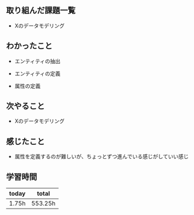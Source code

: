 

## 取り組んだ課題一覧

- Xのデータモデリング

## わかったこと

- エンティティの抽出

- エンティティの定義

- 属性の定義

## 次やること

- Xのデータモデリング

## 感じたこと

- 属性を定義するのが難しいが、ちょっとずつ進んでいる感じがしていい感じ

## 学習時間

| today | total | 
|---|---|
| 1\.75h | 553\.25h | 


